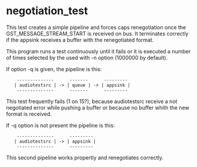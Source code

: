negotiation_test
================

  This test creates a simple pipeline and forces caps renegotiation once the
  GST_MESSAGE_STREAM_START is received on bus. It terminates correctly if the
  appsink receives a buffer with the renegotiated format.

  This program runs a test continuously until it fails or it is executed a
  number of times selected by the used with -n option (1000000 by default).

  If option -q is given, the pipeline is this:

```
    --------------      -------      ---------
   | audiotestsrc | -> | queue | -> | appsink |
    --------------      -------      ---------
```

  This test frequently fails  (1 on 15?), because audiotestsrc receive a
  not negotiated error while pushing a buffer or because no buffer whith
  the new format is received.

   If -q option is not present the pipeline is this:

```
    --------------      ---------
   | audiotestsrc | -> | appsink |
    --------------      ---------
```

  This second pipeline works propertly and renegotiates correctly.
